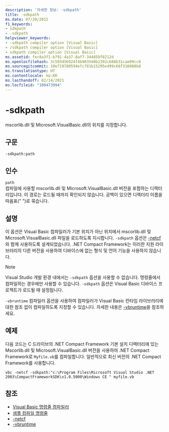 ```yaml
---
description: '자세한 정보: -sdkpath'
title: -sdkpath
ms.date: 07/20/2015
f1_keywords:
- sdkpath
- -sdkpath
helpviewer_keywords:
- -sdkpath compiler option [Visual Basic]
- /sdkpath compiler option [Visual Basic]
- sdkpath compiler option [Visual Basic]
ms.assetid: fec8a3f1-b791-4a37-8af7-344859f8212d
ms.openlocfilehash: 3c593d56924f4b903540b2392cb86b31cae09cc8
ms.sourcegitcommit: 10e719780594efc781b15295e499c66f316068b8
ms.translationtype: HT
ms.contentlocale: ko-KR
ms.lasthandoff: 02/14/2021
ms.locfileid: "100473994"
---
```

# <a name="-sdkpath"></a>-sdkpath

mscorlib.dll 및 Microsoft.VisualBasic.dll의 위치를 지정합니다.  
  
## <a name="syntax"></a>구문  
  
```console  
-sdkpath:path  
```  
  
## <a name="arguments"></a>인수  

 `path`  
 컴파일에 사용할 mscorlib.dll 및 Microsoft.VisualBasic.dll 버전을 포함하는 디렉터리입니다. 이 경로는 로드될 때까지 확인되지 않습니다. 공백이 있으면 디렉터리 이름을 따옴표(" ")로 묶습니다.  
  
## <a name="remarks"></a>설명  

 이 옵션은 Visual Basic 컴파일러가 기본 위치가 아닌 위치에서 mscorlib.dll 및 Microsoft.VisualBasic.dll 파일을 로드하도록 지시합니다. `-sdkpath` 옵션은 [-netcf](netcf.md)와 함께 사용하도록 설계되었습니다. .NET Compact Framework는 이러한 지원 라이브러리의 다른 버전을 사용하여 디바이스에 없는 형식 및 언어 기능을 사용하지 않습니다.  
  
> [!NOTE]
> Visual Studio 개발 환경 내에서는 `-sdkpath` 옵션을 사용할 수 없습니다. 명령줄에서 컴파일하는 경우에만 사용할 수 있습니다. `-sdkpath` 옵션은 Visual Basic 디바이스 프로젝트가 로드될 때 설정됩니다.  
  
 `-vbruntime` 컴파일러 옵션을 사용하여 컴파일러가 Visual Basic 런타임 라이브러리에 대한 참조 없이 컴파일하도록 지정할 수 있습니다. 자세한 내용은 [-vbruntime](vbruntime.md)을 참조하세요.  
  
## <a name="example"></a>예제  

 다음 코드는 C 드라이브의 .NET Compact Framework 기본 설치 디렉터리에 있는 Mscorlib.dll 및 Microsoft.VisualBasic.dll 버전을 사용하여 .NET Compact Framework로 `Myfile.vb`를 컴파일합니다. 일반적으로 최신 버전의 .NET Compact Framework를 사용합니다.  
  
```console
vbc -netcf -sdkpath:"c:\Program Files\Microsoft Visual Studio .NET 2003\CompactFrameworkSDK\v1.0.5000\Windows CE " myfile.vb  
```  
  
## <a name="see-also"></a>참조

- [Visual Basic 명령줄 컴파일러](index.md)
- [샘플 컴파일 명령줄](sample-compilation-command-lines.md)
- [-netcf](netcf.md)
- [-vbruntime](vbruntime.md)
